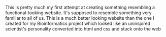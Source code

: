 This is pretty much my first attempt at creating something resembling a functional-looking website. It's supposed to resemble something very familiar to all of us. This is a much better looking website than the one I created for my Bioinformatics project which looked like an uninspired scientist's personality converted into html and css and stuck onto the web

